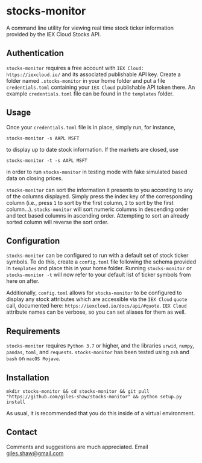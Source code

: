 # stocks-monitor
A command line utility for viewing real time stock ticker information provided by the IEX Cloud Stocks API.

## Authentication
`stocks-monitor` requires a free account with `IEX Cloud: https://iexcloud.io/` and its associated publishable API key. Create a folder named `.stocks-monitor` in your home folder and put a file `credentials.toml` containing your `IEX Cloud` publishable API token there. An example `credentials.toml` file can be found in the `templates` folder.

## Usage
Once your `credentials.toml` file is in place, simply run, for instance, 
```
stocks-monitor -s AAPL MSFT
```
to display up to date stock information. If the markets are closed, use 
```
stocks-monitor -t -s AAPL MSFT
```
in order to run `stocks-monitor` in testing mode with fake simulated based data on closing prices.

`stocks-monitor` can sort the information it presents to you according to any of the columns displayed. Simply press the index key of the corresponding column (i.e., press `1` to sort by the first column, `2` to sort by the first column...). `stocks-monitor` will sort numeric columns in descending order and tect based columns in ascending order. Attempting to sort an already sorted column will reverse the sort order.

## Configuration

`stocks-monitor` can be configured to run with a default set of stock ticker symbols. To do this, create a `config.toml` file following the schema provided in `templates` and place this in your home folder. Running `stocks-monitor` or `stocks-monitor -t` will now refer to your default list of ticker symbols from here on after.

Additionally, `config.toml` allows for `stocks-monitor` to be configured to display any stock attributes which are accessible via the `IEX Cloud` `quote` call, documented here: `https://iexcloud.io/docs/api/#quote`. `IEX Cloud` attribute names can be verbose, so you can set aliases for them as well.

## Requirements
`stocks-monitor` requires `Python 3.7` or higher, and the libraries `urwid`, `numpy`, `pandas`, `toml`, and `requests`. `stocks-monitor` has been tested using `zsh` and `bash` on `macOS Mojave`.

## Installation

```
mkdir stocks-monitor && cd stocks-monitor && git pull "https://github.com/giles-shaw/stocks-monitor" && python setup.py install
``` 
As usual, it is recommended that you do this inside of a virtual environment.

## Contact
Comments and suggestions are much appreciated. Email giles.shaw@gmail.com

